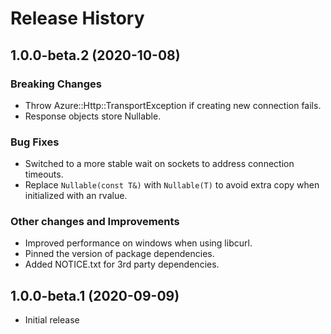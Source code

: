 # Release History

## 1.0.0-beta.2 (2020-10-08)

### Breaking Changes

- Throw Azure::Http::TransportException if creating new connection fails.
- Response objects store Nullable<T>.

### Bug Fixes

- Switched to a more stable wait on sockets to address connection timeouts.
- Replace `Nullable(const T&)` with `Nullable(T)` to avoid extra copy when initialized with an rvalue.

### Other changes and Improvements

- Improved performance on windows when using libcurl.
- Pinned the version of package dependencies.
- Added NOTICE.txt for 3rd party dependencies.

## 1.0.0-beta.1 (2020-09-09)

- Initial release
